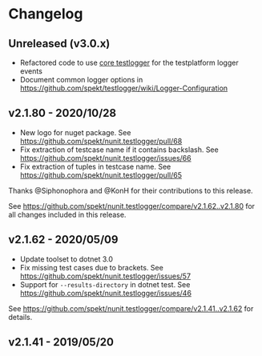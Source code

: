# Changelog

## Unreleased (v3.0.x)

* Refactored code to use [core testlogger][] for the testplatform logger events
* Document common logger options in
  https://github.com/spekt/testlogger/wiki/Logger-Configuration

[core testlogger]: https://github.com/spekt/testlogger

## v2.1.80 - 2020/10/28

* New logo for nuget package. See
  https://github.com/spekt/nunit.testlogger/pull/68
* Fix extraction of testcase name if it contains backslash. See
  https://github.com/spekt/nunit.testlogger/issues/66
* Fix extraction of tuples in testcase name. See
  https://github.com/spekt/nunit.testlogger/pull/65

Thanks @Siphonophora and @KonH for their contributions to this release.

See https://github.com/spekt/nunit.testlogger/compare/v2.1.62..v2.1.80 for all
changes included in this release.

## v2.1.62 - 2020/05/09

* Update toolset to dotnet 3.0
* Fix missing test cases due to brackets. See
  https://github.com/spekt/nunit.testlogger/issues/57
* Support for `--results-directory` in dotnet test. See
  https://github.com/spekt/nunit.testlogger/issues/46

See https://github.com/spekt/nunit.testlogger/compare/v2.1.41..v2.1.62 for
details.

## v2.1.41 - 2019/05/20
